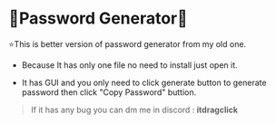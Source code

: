 
# 🔑Password Generator🔑
⭐This is better version of password generator from my old one.

- Because It has only one file no need to install just open it.

- It has GUI and you only need to click generate button to generate password then click "Copy Password" buttion.

> If it has any bug you can dm me in discord : **itdragclick**
